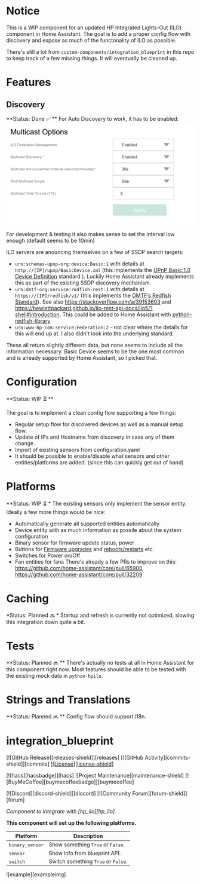 # Notice

This is a WIP component for an updated HP Integrated Lights-Out (ILO) component in Home Assistant.  The goal is to add a proper config flow with discovery and expose as much of the functonality of ILO as possible.

There's still a lot from `custom-components/integration_blueprint` in this repo to keep track of a few missing things. It will eventually be cleaned up.

# Features

## Discovery
**Status: Done ✅ **
For Auto Discovery to work, it has to be enabled: 
![ILO Screenshot](/screenshot_ilo_discovery.png?raw=true )

For development & testing it also makes sense to set the interval low enough (default seems to be 10min)

ILO servers are anouncing themselves on a few of SSDP search targets:

* `urn:schemas-upnp-org:device:Basic:1` with details at `http://[IP]/upnp/BasicDevice.xml` (this implements the [UPnP 
Basic:1.0 Device Definition](http://upnp.org/specs/basic/UPnP-basic-Basic-v1-Device.pdf) standard ). Luckily Home Assistant already implements this as part of the existing SSDP discovery mechanism.
* `urn:dmtf-org:service:redfish-rest:1` with details at `https://[IP]/redfish/v1/` (this implements the [DMTF’s Redfish Standard](https://www.dmtf.org/standards/redfish)). See also https://stackoverflow.com/a/39153603 and https://hewlettpackard.github.io/ilo-rest-api-docs/ilo5/?shell#introduction. This could be added to Home Assistant with [python-redfish-library](https://pypi.org/project/redfish/  ) 
* `urn:www-hp-com:service:Federation:2` - not clear where the details for this will end up at. I also didn't look into the underlying standard.

These all return slightly different data, but none seems to include all the information necessary. Basic Device seems to be the one most common and is already supported by Home Assistant, so I picked that.


# Configuration
**Status: WIP ⏳ ** 

The goal is to implement a clean config flow supporting a few things:
- Regular setup flow for discovered devices as well as a manual setup flow.
- Update of IPs and Hostname from discovery in case any of them change.
- Import of existing sensors from configuration.yaml
- It should be possible to enable/disable what sensors and other entities/platforms are added. (since this can quickly get out of hand)


# Platforms
**Status: WIP ⏳ *
The existing sensors only implement the sensor entity. Ideally a few more things would be nice:
- Automatically generate all supported entities automatically. 
- Device entity with as much information as possile about the system configuration
- Binary sensor for firmware update status, power
- Buttons for [Firmware upgrades](
https://seveas.github.io/python-hpilo/firmware.html) and [reboots/restarts](https://seveas.github.io/python-hpilo/power.html) etc.
- Switches for Power on/Off
- Fan entities for fans
There's already a few PRs to improve on this:  https://github.com/home-assistant/core/pull/65900,  https://github.com/home-assistant/core/pull/32209


# Caching 
*Status: Planned 🔜 *
Startup and refresh is currently not optimized, slowing this integration down quite a bit.

# Tests
**Status: Planned 🔜 **
There's actually no tests at all in Home Assistant for this component right now.
Most features should be able to be tested with the existing mock data in `python-hpilo`. 

# Strings and Translations
**Status: Planned 🔜 **
Config flow should support i18n. 

# integration_blueprint

[![GitHub Release][releases-shield]][releases]
[![GitHub Activity][commits-shield]][commits]
[![License][license-shield]](LICENSE)

[![hacs][hacsbadge]][hacs]
![Project Maintenance][maintenance-shield]
[![BuyMeCoffee][buymecoffeebadge]][buymecoffee]

[![Discord][discord-shield]][discord]
[![Community Forum][forum-shield]][forum]

_Component to integrate with [hp_ilo][hp_ilo]._

**This component will set up the following platforms.**

Platform | Description
-- | --
`binary_sensor` | Show something `True` or `False`.
`sensor` | Show info from blueprint API.
`switch` | Switch something `True` or `False`.

![example][exampleimg]
